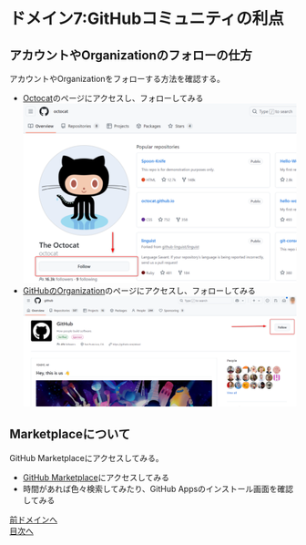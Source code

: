 # ドメイン7:GitHubコミュニティの利点

## アカウントやOrganizationのフォローの仕方

アカウントやOrganizationをフォローする方法を確認する。

- [Octocat](https://github.com/octocat)のページにアクセスし、フォローしてみる  
  ![follow user](../image/image7-1.png)
- [GitHubのOrganization](https://github.com/github)のページにアクセスし、フォローしてみる  
  ![follow organization](../image/image7-2.png)

## Marketplaceについて

GitHub Marketplaceにアクセスしてみる。

- [GitHub Marketplace](https://github.com/marketplace)にアクセスしてみる
- 時間があれば色々検索してみたり、GitHub Appsのインストール画面を確認してみる

[前ドメインへ](../domain6/README.md)  
[目次へ](../README.md)
